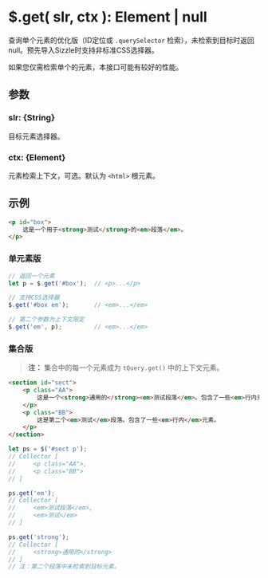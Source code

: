 # $.get( slr, ctx ): Element | null

查询单个元素的优化版（ID定位或 `.querySelector` 检索），未检索到目标时返回 null。预先导入Sizzle时支持非标准CSS选择器。

如果您仅需检索单个的元素，本接口可能有较好的性能。


## 参数

### slr: {String}

目标元素选择器。


### ctx: {Element}

元素检索上下文，可选。默认为 `<html>` 根元素。


## 示例

```html
<p id="box">
    这是一个用于<strong>测试</strong>的<em>段落</em>。
</p>
```


### 单元素版

```js
// 返回一个元素
let p = $.get('#box');  // <p>...</p>

// 支持CSS选择器
$.get('#box em');       // <em>...</em>

// 第二个参数为上下文限定
$.get('em', p);         // <em>...</em>
```


### 集合版

> **注：**
> 集合中的每一个元素成为 `tQuery.get()` 中的上下文元素。

```html
<section id="sect">
    <p class="AA">
        这是一个<strong>通用的</strong><em>测试段落</em>。包含了一些<em>行内元素</em>。
    </p>
    <p class="BB">
        这是第二个<em>测试</em>段落。包含了一些<em>行内</em>元素。
    </p>
</section>
```

```js
let ps = $('#sect p');
// Collector [
//     <p class="AA">,
//     <p class="BB">
// ]

ps.get('em');
// Collector [
//     <em>测试段落</em>,
//     <em>测试</em>
// ]

ps.get('strong');
// Collector [
//     <strong>通用的</strong>
// ]
// 注：第二个段落中未检索到目标元素。
```
